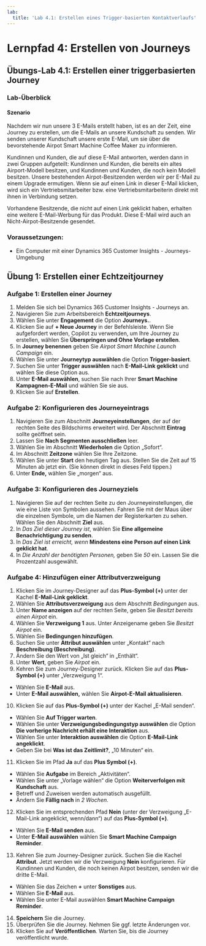 ```yaml
---
lab:
  title: 'Lab 4.1: Erstellen eines Trigger-basierten Kontaktverlaufs'
---
```


# Lernpfad 4: Erstellen von Journeys

## Übungs-Lab 4.1: Erstellen einer triggerbasierten Journey 

### Lab-Überblick

#### Szenario
Nachdem wir nun unsere 3 E-Mails erstellt haben, ist es an der Zeit, eine Journey zu erstellen, um die E-Mails an unsere Kundschaft zu senden. Wir senden unserer Kundschaft unsere erste E-Mail, um sie über die bevorstehende Airpot Smart Machine Coffee Maker zu informieren.

Kundinnen und Kunden, die auf diese E-Mail antworten, werden dann in zwei Gruppen aufgeteilt: Kundinnen und Kunden, die bereits ein altes Airport-Modell besitzen, und Kundinnen und Kunden, die noch kein Modell besitzen. Unsere bestehenden Airpot-Besitzenden werden wir per E-Mail zu einem Upgrade ermutigen. Wenn sie auf einen Link in dieser E-Mail klicken, wird sich ein Vertriebsmitarbeiter bzw. eine Vertriebsmitarbeiterin direkt mit ihnen in Verbindung setzen.

Vorhandene Besitzende, die nicht auf einen Link geklickt haben, erhalten eine weitere E-Mail-Werbung für das Produkt. Diese E-Mail wird auch an Nicht-Airpot-Besitzende gesendet.


### Voraussetzungen:
- Ein Computer mit einer Dynamics 365 Customer Insights - Journeys-Umgebung

## Übung 1: Erstellen einer Echtzeitjourney

### Aufgabe 1: Erstellen einer Journey
1.  Melden Sie sich bei Dynamics 365 Customer Insights - Journeys an.
2.  Navigieren Sie zum Arbeitsbereich **Echtzeitjourneys**.
3.  Wählen Sie unter **Engagement** die Option **Journeys.**.
4.  Klicken Sie auf **+ Neue Journey** in der Befehlsleiste. Wenn Sie aufgefordert werden, Copilot zu verwenden, um Ihre Journey zu erstellen, wählen Sie **Überspringen und Ohne Vorlage erstellen**.
5.  In **Journey benennen** geben Sie *Airpot Smart Machine Launch Campaign* ein.
6.  Wählen Sie unter **Journeytyp auswählen** die Option **Trigger-basiert**.
7.  Suchen Sie unter **Trigger auswählen** nach **E-Mail-Link geklickt** und wählen Sie diese Option aus.
8.  Unter **E-Mail auswählen**, suchen Sie nach Ihrer **Smart Machine Kampagnen-E-Mail** und wählen Sie sie aus.
9.  Klicken Sie auf **Erstellen**.

### Aufgabe 2: Konfigurieren des Journeyeintrags
1. Navigieren Sie zum Abschnitt **Journeyeinstellungen**, der auf der rechten Seite des Bildschirms erweitert wird. Der Abschnitt **Eintrag** sollte geöffnet sein.
2. Lassen Sie **Nach Segmenten ausschließen** leer.
3. Wählen Sie im Abschnitt **Wiederholen** die Option „Sofort“.
4. Im Abschnitt **Zeitzone** wählen Sie Ihre Zeitzone.
5. Wählen Sie unter **Start** den heutigen Tag aus. Stellen Sie die Zeit auf 15 Minuten ab jetzt ein. (Sie können direkt in dieses Feld tippen.)
6. Unter **Ende,** wählen Sie „morgen“ aus.

### Aufgabe 3: Konfigurieren des Journeyziels
1.  Navigieren Sie auf der rechten Seite zu den Journeyeinstellungen, die wie eine Liste von Symbolen aussehen. Fahren Sie mit der Maus über die einzelnen Symbole, um die Namen der Registerkarten zu sehen. Wählen Sie den Abschnitt **Ziel** aus.
2.  In *Das Ziel dieser Journey ist*, wählen Sie **Eine allgemeine Benachrichtigung zu senden**.
3.  In *Das Ziel ist erreicht, wenn* **Mindestens eine Person auf einen Link geklickt hat**.
4.  In *Die Anzahl der benötigten Personen,* geben Sie *50* ein. Lassen Sie die Prozentzahl ausgewählt.

### Aufgabe 4: Hinzufügen einer Attributverzweigung
1. Klicken Sie im Journey-Designer auf das **Plus-Symbol (+)** unter der Kachel **E-Mail-Link geklickt**.
2. Wählen Sie **Attributsverzweigung** aus dem Abschnitt *Bedingungen* aus.
3. Unter **Name anzeigen** auf der rechten Seite, geben Sie *Besitzt bereits einen Airpot* ein.
4. Wählen Sie **Verzweigung 1** aus. Unter Anzeigename geben Sie *Besitzt Airpot* ein.
5. Wählen Sie **Bedingungen hinzufügen**.
6. Suchen Sie unter **Attribut auswählen** unter „Kontakt“ nach **Beschreibung (Beschreibung)**.
7. Ändern Sie den Wert von „Ist gleich“ in „Enthält“.
8. Unter **Wert**, geben Sie *Airpot* ein.
9. Kehren Sie zum Journey-Designer zurück. Klicken Sie auf das **Plus-Symbol (+)** unter „Verzweigung 1“.
  - Wählen Sie **E-Mail** aus.
  - Unter **E-Mail auswählen,** wählen Sie **Airpot-E-Mail aktualisieren**.
10.  Klicken Sie auf das **Plus-Symbol (+)** unter der Kachel „E-Mail senden“.
  - Wählen Sie **Auf Trigger warten**.
  - Wählen Sie unter **Verzweigungsbedingungstyp auswählen** die Option **Die vorherige Nachricht erhält eine Interaktion** aus.
  - Wählen Sie unter **Interaktion auswählen** die Option **E-Mail-Link angeklickt**.
  - Geben Sie bei **Was ist das Zeitlimit?**, „10 Minuten“ ein.
11. Klicken Sie im Pfad **Ja** auf das **Plus Symbol (+)**.
  - Wählen Sie **Aufgabe** im Bereich „Aktivitäten“.
  - Wählen Sie unter „Vorlage wählen“ die Option **Weiterverfolgen mit Kundschaft** aus.
  - Betreff und Zuweisen werden automatisch ausgefüllt.
  - Ändern Sie **Fällig nach** in *2 Wochen*.
12. Klicken Sie im entsprechenden Pfad **Nein** (unter der Verzweigung „E-Mail-Link angeklickt, wenn/dann“) auf das **Plus-Symbol (+)**.
  - Wählen Sie **E-Mail senden** aus.
  - Unter **E-Mail auswählen** wählen Sie **Smart Machine Campaign Reminder**.
13. Kehren Sie zum Journey-Designer zurück. Suchen Sie die Kachel **Attribut**. Jetzt werden wir die Verzweigung **Nein** konfigurieren. Für Kundinnen und Kunden, die noch keinen Airpot besitzen, senden wir die dritte E-Mail.
  - Wählen Sie das Zeichen **+** unter **Sonstiges** aus.
  - Wählen Sie **E-Mail** aus.
  - Wählen Sie unter E-Mail auswählen **Smart Machine Campaign Reminder**.
14. **Speichern** Sie die Journey.
15. Überprüfen Sie die Journey. Nehmen Sie ggf. letzte Änderungen vor.
16. Klicken Sie auf **Veröffentlichen**. Warten Sie, bis die Journey veröffentlicht wurde.
